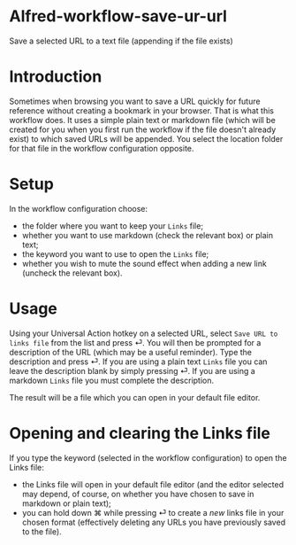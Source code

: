 # Alfred-workflow-save-ur-url
Save a selected URL to a text file (appending if the file exists)

# Introduction

Sometimes when browsing you want to save a URL quickly for future reference without creating a bookmark in your browser. That is what this workflow does. It uses a simple plain text or markdown file (which will be created for you when you first run the workflow if the file doesn't already exist) to which saved URLs will be appended. You select the location folder for that file in the workflow configuration opposite.

# Setup

In the workflow configuration choose:
- the folder where you want to keep your `Links` file;
- whether you want to use markdown (check the relevant box) or plain text;
- the keyword you want to use to open the `Links` file;
- whether you wish to mute the sound effect when adding a new link (uncheck the relevant box).

# Usage

Using your Universal Action hotkey on a selected URL, select `Save URL to links file` from the list and press ⏎. You will then be prompted for a description of the URL (which may be a useful reminder). Type the description and press ⏎. If you are using a plain text `Links` file you can leave the description blank by simply pressing ⏎. If you are using a markdown `Links` file you must complete the description.

The result will be a file which you can open in your default file editor.

# Opening and clearing the Links file

If you type the keyword (selected in the workflow configuration) to open the Links file:
- the Links file will open in your default file editor (and the editor selected may depend, of course, on whether you have chosen to save in markdown or plain text);
- you can hold down ⌘ while pressing ⏎ to create a *new* links file in your chosen format (effectively deleting any URLs you have previously saved to the file).
